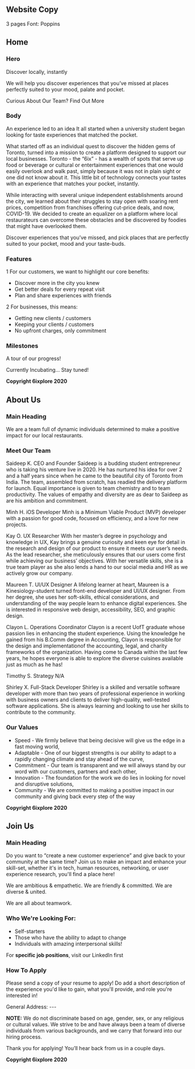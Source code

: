 ## Website Copy

3 pages
Font: Poppins

## Home

### Hero

Discover locally, instantly

We will help you discover experiences that you’ve missed at places perfectly suited to your mood, palate and pocket.

Curious About Our Team?
Find Out More

### Body

An experience led to an idea
It all started when a university student began looking for taste experiences that matched the pocket.

What started off as an individual quest to discover the hidden gems of Toronto, turned into a mission to create a platform designed to support our local businesses. Toronto - the “6ix” - has a wealth of spots that serve up food or beverage or cultural or entertainment experiences that one would easily overlook and walk past, simply because it was not in plain sight or one did not know about it. This little bit of technology connects your tastes with an experience that matches your pocket, instantly.

While interacting with several unique independent establishments around the city, we learned about their struggles to stay open with soaring rent prices, competition from franchises offering cut-price deals, and now, COVID-19. We decided to create an equalizer on a platform where local restaurateurs can overcome these obstacles and be discovered by foodies that might have overlooked them.

Discover experiences that you’ve missed, and pick places that are perfectly suited to your pocket, mood and your taste-buds.

### Features

1 For our customers, we want to highlight our core benefits:

- Discover more in the city you knew
- Get better deals for every repeat visit
- Plan and share experiences with friends

2 For businesses, this means:

- Getting new clients / customers
- Keeping your clients / customers
- No upfront charges, only commitment

### Milestones

A tour of our progress!

Currently Incubating... Stay tuned!

<strong>Copyright 6ixplore 2020</strong>

## About Us

### Main Heading

We are a team full of dynamic individuals determined to make a positive impact for our local restaurants.

### Meet Our Team

Saideep K.
CEO and Founder
Saideep is a budding student entrepreneur who is taking his venture live in 2020. He has nurtured his idea for over 2 and a half years since when he came to the beautiful city of Toronto from India. The team, assembled from scratch, has readied the delivery platform for launch. Equal importance is given to team chemistry and to team productivity. The values of empathy and diversity are as dear to Saideep as are his ambition and commitment.

Minh H.
iOS Developer
Minh is a Minimum Viable Product (MVP) developer with a passion for good code, focused on efficiency, and a love for new projects.

Kay O.
UX Researcher
With her master’s degree in psychology and knowledge in UX, Kay brings a genuine curiosity and keen eye for detail in the research and design of our product to ensure it meets our user’s needs. As the lead researcher, she meticulously ensures that our users come first while achieving our business’ objectives. With her versatile skills, she is a true team player as she also lends a hand to our social media and HR as we actively grow our company.

Maureen T.
UI/UX Designer
A lifelong learner at heart, Maureen is a Kinesiology-student turned front-end developer and UI/UX designer. From her degree, she uses her soft-skills, ethical considerations, and understanding of the way people learn to enhance digital experiences. She is interested in responsive web design, accessibility, SEO, and graphic design.

Clayon L.
Operations Coordinator
Clayon is a recent UofT graduate whose passion lies in enhancing the student experience. Using the knowledge he gained from his B.Comm degree in Accounting, Clayon is responsible for the design and implementationof the accounting, legal, and charity frameworks of the organization. Having come to Canada within the last few years, he hopes everyone is able to explore the diverse cuisines available just as much as he has!

Timothy S.
Strategy
N/A

Shirley X.
Full-Stack Developer
Shirley is a skilled and versatile software developer with more than two years of professional experience in working with business owners and clients to deliver high-quality, well-tested software applications. She is always learning and looking to use her skills to contribute to the community.

### Our Values

- Speed - We firmly believe that being decisive will give us the edge in a fast moving world,
- Adaptable - One of our biggest strengths is our ability to adapt to a rapidly changing climate and stay ahead of the curve,
- Commitment - Our team is transparent and we will always stand by our word with our customers, partners and each other,
- Innovation - The foundation for the work we do lies in looking for novel and disruptive solutions,
- Community - We are committed to making a positive impact in our community and giving back every step of the way

<strong>Copyright 6ixplore 2020</strong>

## Join Us

### Main Heading

Do you want to “create a new customer experience” and give back to your community at the same time? Join us to make an impact and enhance your skill-set, whether it's in tech, human resources, networking, or user experience research, you'll find a place here!

We are ambitious & empathetic.
We are friendly & committed.
We are diverse & united.

We are all about teamwork.

### Who We're Looking For:

- Self-starters
- Those who have the ability to adapt to change
- Individuals with amazing interpersonal skills!

For <strong>specific job positions</strong>, visit our LinkedIn first

### How To Apply

Please send a copy of your resume to apply! Do add a short description of the experience you'd like to gain, what you'll provide, and role you're interested in!

General Address: ---

<strong>NOTE:</strong> We do not discriminate based on age, gender, sex, or any religious or cultural values. We strive to be and have always been a team of diverse individuals from various backgrounds, and we carry that forward into our hiring process.

Thank you for applying! You’ll hear back from us in a couple days.

<strong>Copyright 6ixplore 2020</strong>